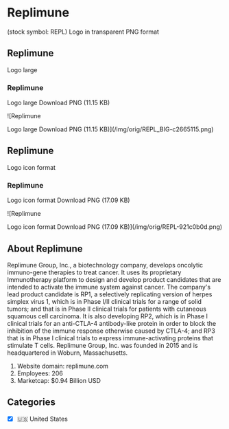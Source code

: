# Replimune

 (stock symbol: REPL) Logo in transparent PNG format

## Replimune

 Logo large

### Replimune

 Logo large Download PNG (11.15 KB)

![Replimune

 Logo large Download PNG (11.15 KB)](/img/orig/REPL_BIG-c2665115.png)

## Replimune

 Logo icon format

### Replimune

 Logo icon format Download PNG (17.09 KB)

![Replimune

 Logo icon format Download PNG (17.09 KB)](/img/orig/REPL-921c0b0d.png)

## About Replimune



Replimune Group, Inc., a biotechnology company, develops oncolytic immuno-gene therapies to treat cancer. It uses its proprietary Immunotherapy platform to design and develop product candidates that are intended to activate the immune system against cancer. The company's lead product candidate is RP1, a selectively replicating version of herpes simplex virus 1, which is in Phase I/II clinical trials for a range of solid tumors; and that is in Phase II clinical trials for patients with cutaneous squamous cell carcinoma. It is also developing RP2, which is in Phase I clinical trials for an anti-CTLA-4 antibody-like protein in order to block the inhibition of the immune response otherwise caused by CTLA-4; and RP3 that is in Phase I clinical trials to express immune-activating proteins that stimulate T cells. Replimune Group, Inc. was founded in 2015 and is headquartered in Woburn, Massachusetts.

1. Website domain: replimune.com
2. Employees: 206
3. Marketcap: $0.94 Billion USD


## Categories
- [x] 🇺🇸 United States
